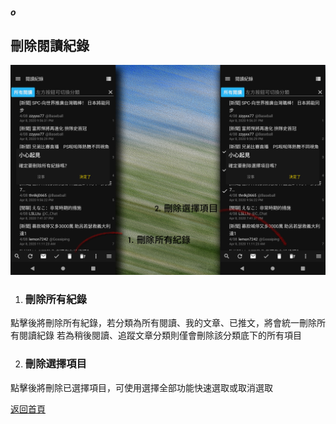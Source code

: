 ##### o
## 刪除閱讀紀錄

![Image of Delete Records_Page](../v1/images/delete_records.png)   

1. ### 刪除所有紀錄
點擊後將刪除所有紀錄，若分類為所有閱讀、我的文章、已推文，將會統一刪除所有閱讀紀錄
若為稍後閱讀、追蹤文章分類則僅會刪除該分類底下的所有項目

2. ### 刪除選擇項目
點擊後將刪除已選擇項目，可使用選擇全部功能快速選取或取消選取  
  
[返回首頁](https://kimieno.github.io/android.pitt) 